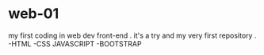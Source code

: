 # web-01
my first coding in web dev front-end .
it's a try and my very first repository .
-HTML
-CSS
JAVASCRIPT
-BOOTSTRAP
